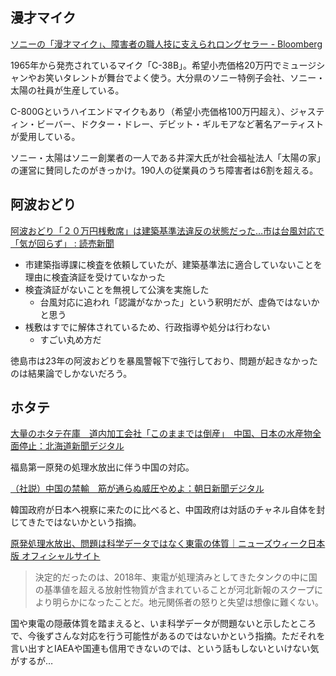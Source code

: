 ## 漫才マイク

[ソニーの「漫才マイク」、障害者の職人技に支えられロングセラー - Bloomberg](https://www.bloomberg.co.jp/news/articles/2023-08-24/RVIAL8T0G1KW01)

1965年から発売されているマイク「C-38B」。希望小売価格20万円でミュージシャンやお笑いタレントが舞台でよく使う。大分県のソニー特例子会社、ソニー・太陽の社員が生産している。

C-800Gというハイエンドマイクもあり（希望小売価格100万円超え）、ジャスティン・ビーバー、ドクター・ドレー、デビット・ギルモアなど著名アーティストが愛用している。

ソニー・太陽はソニー創業者の一人である井深大氏が社会福祉法人「太陽の家」の運営に賛同したのがきっかけ。190人の従業員のうち障害者は6割を超える。

## 阿波おどり

[阿波おどり「２０万円桟敷席」は建築基準法違反の状態だった…市は台風対応で「気が回らず」 : 読売新聞](https://www.yomiuri.co.jp/national/20230826-OYT1T50074/)

- 市建築指導課に検査を依頼していたが、建築基準法に適合していないことを理由に検査済証を受けていなかった
- 検査済証がないことを無視して公演を実施した
  - 台風対応に追われ「認識がなかった」という釈明だが、虚偽ではないかと思う
- 桟敷はすでに解体されているため、行政指導や処分は行わない
  - すごい丸め方だ

徳島市は23年の阿波おどりを暴風警報下で強行しており、問題が起きなかったのは結果論でしかないだろう。

## ホタテ

[大量のホタテ在庫　道内加工会社「このままでは倒産」　中国、日本の水産物全面停止：北海道新聞デジタル](https://www.hokkaido-np.co.jp/article/898598/)

福島第一原発の処理水放出に伴う中国の対応。

[（社説）中国の禁輸　筋が通らぬ威圧やめよ：朝日新聞デジタル](https://www.asahi.com/articles/DA3S15725562.html)

韓国政府が日本へ視察に来たのに比べると、中国政府は対話のチャネル自体を封じてきたではないかという指摘。

[原発処理水放出、問題は科学データではなく東電の体質｜ニューズウィーク日本版 オフィシャルサイト](https://www.newsweekjapan.jp/fujisaki/2023/08/post-59.php)

> 決定的だったのは、2018年、東電が処理済みとしてきたタンクの中に国の基準値を超える放射性物質が含まれていることが河北新報のスクープにより明らかになったことだ。地元関係者の怒りと失望は想像に難くない。

国や東電の隠蔽体質を踏まえると、いま科学データが問題ないと示したところで、今後ずさんな対応を行う可能性があるのではないかという指摘。ただそれを言い出すとIAEAや国連も信用できないのでは、という話もしないといけない気がするが…
